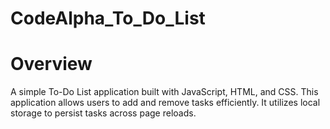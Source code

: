 # CodeAlpha_To_Do_List
# Overview
A simple To-Do List application built with JavaScript, HTML, and CSS. This application allows users to add and remove tasks efficiently. It utilizes local storage to persist tasks across page reloads.

